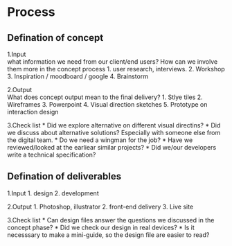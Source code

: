 # Process
## Defination of concept
  1.Input  
  what information we need from our client/end users? How can we involve them more in the concept process
    1. user research, interviews.
    2. Workshop
    3. Inspiration / moodboard / google
    4. Brainstorm

  2.Output  
    What does concept output mean to the final delivery?
    1. Stlye tiles
    2. Wireframes
    3. Powerpoint
    4. Visual direction sketches
    5. Prototype on interaction design

  3.Check list
    * Did we explore alternative on different visual directins?
    * Did we discuss about alternative solutions? Especially with someone else from the digital team.
    * Do we need a wingman for the job?
    * Have we reviewed/looked at the earliear similar projects?
    * Did we/our developers write a technical specification?

## Defination of deliverables
  1.Input
     1. design
     2. development

  2.Output
     1. Photoshop, illustrator
     2. front-end delivery
     3. Live site

  3.Check list
     * Can design files answer the questions we discussed in the concept phase?
     * Did we check our design in real devices?
     * Is it necesssary to make a mini-guide, so the design file are easier to read?
